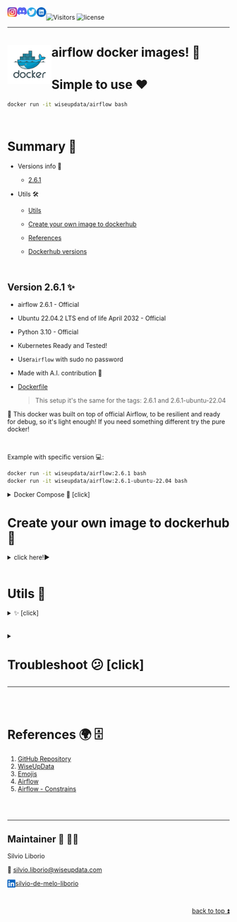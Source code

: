 <a href="https://github.com/wiseupdata/wiseupdata">
  <img align="left" alt="Wise Up Data's Instagram" width="22px" src="https://raw.githubusercontent.com/wiseupdata/wiseupdata/main/assets/instagram.png" />   
</a> 
<a href="https://github.com/wiseupdata/wiseupdata">
  <img align="left" alt="wise Up Data's Discord" width="22px" src="https://raw.githubusercontent.com/wiseupdata/wiseupdata/main/assets/discord.png" />
</a>
<a href="https://github.com/wiseupdata/wiseupdata">
  <img align="left" alt="wise Up Data | Twitter" width="22px" src="https://raw.githubusercontent.com/wiseupdata/wiseupdata/main/assets/twitter.png" />
</a>
<a href="https://github.com/wiseupdata/wiseupdata">
  <img align="left" alt="wise Up Data's LinkedIN" width="22px" src="https://raw.githubusercontent.com/wiseupdata/wiseupdata/main/assets/linkedin.png" />
</a>

![Visitors](https://api.visitorbadge.io/api/visitors?path=https%3A%2F%2Fgithub.com%2Fwiseupdata%2Fairflow&countColor=%2337d67a&style=flat)
![license](https://img.shields.io/github/license/wiseupdata/airflow)

---
<a name="readme-top"></a>

<h1>
<img align="left" alt="Docker image" src="https://raw.githubusercontent.com/wiseupdata/airflow/main/assets/imgs/docker.png" width="100" />

airflow docker images! 🚀️

</h1>

# Simple to use ❤️

```bash
docker run -it wiseupdata/airflow bash
```

<br>

# Summary 📃

- Versions info 🐍
  - <p align="left"><a href="#version-2.6.1">2.6.1</a></p>
- Utils 🛠️
  - <p align="left"><a href="#ref_util">Utils</a></p>
  - <p align="left"><a href="#ref_build">Create your own image to dockerhub</a></p>
  - <p align="left"><a href="#ref_references">References</a></p>
  - [Dockerhub versions](https://hub.docker.com/r/wiseupdata/airflow/tags)


<br>

<a name="version-2.6.1"></a>

## Version 2.6.1 ✨️

- airflow 2.6.1 - Official
- Ubuntu 22.04.2 LTS end of life April 2032 - Official
- Python 3.10 - Official
- Kubernetes Ready and Tested!
- User`airflow` with sudo no password
- Made with A.I. contribution 🤖 
- [Dockerfile](https://github.com/wiseupdata/airflow/blob/main/versions/2.6.1/Docker/Dockerfile)

  > This setup it's the same for the tags: 2.6.1 and 2.6.1-ubuntu-22.04


🚀 This docker was built on top of official Airflow, to be resilient and ready for debug, so it's light enough! If you need something different try the pure docker!

<br>

Example with specific version 💻:
```bash
docker run -it wiseupdata/airflow:2.6.1 bash
docker run -it wiseupdata/airflow:2.6.1-ubuntu-22.04 bash
```


<details>
<summary>
Docker Compose 📀 [click]
</summary>


## Run 
```bash

docker-compose -f versions/2.6.1/DockerCompose/airflow.yml up

```

## Stop
```bash
docker-compose -f versions/2.6.1/DockerCompose/airflow.yml down
```

</details>

<a name="ref_build"></a>

# Create your own image to dockerhub 🥳
<details>
<summary>
click here!▶️
</summary>


## Simple customization example. 🎢

- Update the `Dockerfile` and run the command bellow
- Build the image

```bash
docker build -t airflow ./versions/2.6.1/Docker --no-cache
```

- Test the image
```bash
docker run -it --rm airflow bash
```

- Force the running for debug mode - Useful for Kubernetes
```bash
docker run --name airflow -d --rm airflow bash run
docker exec -it airflow bash

# Exit and kill
exit
docker rm airflow -f
```

- Log in to your account 🤜

```bash
docker login -u wiseupdata
```

- Create a tag 🤺

```bash
docker tag airflow wiseupdata/airflow
docker tag airflow wiseupdata/airflow:2.6.1
docker tag airflow wiseupdata/airflow:2.6.1-ubuntu-22.04
```

- push your image to dockerhub ♨️
```bash
docker push wiseupdata/airflow
docker push wiseupdata/airflow:2.6.1
docker push wiseupdata/airflow:2.6.1-ubuntu-22.04
```

### Test the image 🎢

```bash
docker run -it --name airflow --rm --entrypoint /bin/bash wiseupdata/airflow:2.6.1 
```
</details>

<br>

<a name="ref_util"></a>

# Utils 🎁 
<details>
<summary>
✨️ [click] 
</summary>

list all container
```bash
docker ps -a
```

kill all containers ☠️
```bash
docker rm $(docker ps -a -q) -f
```

list the images
```bash
docker image ls -a
```

delete one image
```bash
docker image rm airflow -f
```

Delete all images ☠️
```bash
docker image rm  $(docker image ls -a ) -f
```

Force run ☠️
```bash
docker run -it --entrypoint /bin/bash airflow
```

</details>
<br>
<br>

<details>
<summary>

# Troubleshoot 😕 [click]
</summary>

Create folders

```bash

sudo rm -Rf versions/2.6.1/DockerCompose/postgres
sudo mkdir -p versions/2.6.1/DockerCompose/postgres/data
sudo mkdir -p versions/2.6.1/DockerCompose/postgres/init
sudo chmod 777 -R versions/2.6.1/DockerCompose/postgres

sudo rm -Rf versions/2.6.1/DockerCompose/pgadmin
sudo mkdir -p versions/2.6.1/DockerCompose/pgadmin
sudo chmod 777 -R versions/2.6.1/DockerCompose/pgadmin


sudo chmod 777 -R versions/2.6.1/DockerCompose/dags
sudo chmod 777 -R versions/2.6.1/DockerCompose/logs


```

Run the container Airflow Manually

```bash
docker run -it \
--name airflow_test --rm \
--entrypoint /bin/bash \
--network dockercompose_airflow \
-e AIRFLOW__CORE__LOAD_DEFAULT_CONNECTIONS=False \
-e AIRFLOW__CORE__SQL_ALCHEMY_CONN=postgres+psycopg2://airflow:airflow@postgres:5432/airflow \
-e AIRFLOW__CORE__FERNET_KEY=81HqDtbqAywKSOumSha3BhWNOdQ26slT6K0YaZeZyPs= \
-e AIRFLOW_CONN_METADATA_DB=postgres+psycopg2://airflow:airflow@postgres:5432/airflow \
-e AIRFLOW__SCHEDULER__SCHEDULER_HEARTBEAT_SEC=5 \
-e AIRFLOW__CORE__EXECUTOR=LocalExecutor \
-v $PWD/versions/2.6.1/DockerCompose/dags:/opt/airflow/dags \
-v $PWD/versions/2.6.1/DockerCompose/dags:/opt/airflow/logs \
wiseupdata/airflow:2.6.1 -c "echo logged; bash"
```

</details>



---
<br>
<br>

<a name="ref_references"></a>

# References 🌍 🗄️

1. [GitHub Repository](https://github.com/wiseupdata/airflow)
1. [WiseUpData](https://www.wiseupdata.com/)
1. [Emojis](https://github.com/wiseupdata/emojis)
1. [Airflow](https://airflow.apache.org/docs/apache-airflow/2.6.1/installation/installing-from-pypi.html)
1. [Airflow - Constrains](https://raw.githubusercontent.com/apache/airflow/constraints-main/constraints-3.10.txt)


<br>
<br>

---

## Maintainer 🤗 👨‍💻

Silvio Liborio

📧 silvio.liborio@wiseupdata.com

<a href="https://www.linkedin.com/in/silvio-de-melo-liborio">silvio-de-melo-liborio <img align="left" alt="LinkedIN" width="18px" src="https://raw.githubusercontent.com/wiseupdata/wsl-latest/main/assets/linkedin.svg" />
</a>

<br>
<p align="right"><a href="#readme-top">back to top ⏫ </a></p>
<br>
<br>
<br>
<br>
